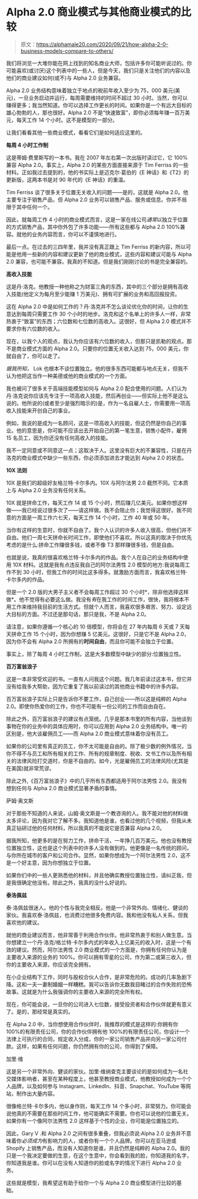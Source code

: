 # Alpha 2.0 商业模式与其他商业模式的比较

> 原文：<https://alphamale20.com/2020/09/21/how-alpha-2-0-business-models-compare-to-others/>

我们将浏览一大堆你能在网上找到的知名商业大师，包括许多你可能听说过的。你可能喜欢(或讨厌)这个列表中的一些人，但是今天，我们只是关注他们的内容以及他们的商业建议如何(或不)与 Alpha 2.0 业务兼容。

Alpha 2.0 业务结构意味着独立于地点的税前年收入至少为 75，000 美元(美元)，一旦业务启动并运行，每周需要维持的时间不超过 30 小时。当然，你可以赚得更多；我当然知道。你可以选择工作更长的时间。如果你是一个有远大目标的雄心勃勃的人，那也很好。Alpha 2.0 不是“快速致富”，即你必须每年赚一百万美元，每天工作 14 个小时。这不是模型的一部分。

让我们看看其他一些商业模式，看看它们是如何适应这里的。

**每周 4 小时工作制**

这是蒂姆·费里斯写的一本书。我在 2007 年左右第一次出版时读过它，它 100%兼容 Alpha 2.0。事实上，Alpha 2.0 的某些方面直接来源于 Tim Ferriss 的一些材料。正如我过去提到的，他的书实际上是迈克尔·葛伯的《E 神话》和《T2》的更新版，这两本书是对 90 年代的《E 神话》的重温。

Tim Ferriss 谈了很多关于位置无关收入的问题——是的，这就是 Alpha 2.0。他主要专注于销售产品，但 Alpha 2.0 业务可以销售产品、服务或信息。你并不局限于其中任何一个。

因此，就每周工作 4 小时的商业模式而言，这是一家在线公司*通常*以独立于位置的方式销售产品，其中你外包了许多功能——所有这些都与 Alpha 2.0 100%兼容。就他的业务内容而言，你可以不谨慎地进行。

最后一点。在过去的三四年里，我并没有真正跟上 Tim Ferriss 的新内容，所以可能是他用一些新的内容和建议更新了他的商业模式，这些内容和建议可能与 Alpha 2.0 兼容，也可能不兼容。我真的不知道。但是我们刚刚讨论的书是完全兼容的。

**高收入技能**

这是丹·洛克。他教授一种他称之为财富三角的东西，其中的三个部分是拥有高收入技能(他定义为每月至少能赚 1 万美元)、拥有可扩展的业务和高回报投资。

这在 Alpha 2.0 中是如何工作的？丹·洛克并不怎么谈论优化你的时间，让你的生意达到每周只需要工作 30 个小时的地步。洛克和这个名单上的许多人一样，非常热衷于“致富”的东西；六位数和七位数的高收入。这很好，但 Alpha 2.0 模式并不要求你有六位数的收入。

现在，以我个人的观点，我认为你应该有六位数的收入，但那只是凯勒的观点。那不是商业模式方面的 Alpha 2.0。只要你的位置无关收入达到 75，000 美元，你就自由了，你可以走了。

*据我所知，* Lok 也根本不谈位置独立。他的很多东西可能都与地点无关，但我不认为他把这当作一种美德或他的商业模式的一个方面。

我也被问了很多关于高端技能模型如何与 Alpha 2.0 配合使用的问题。人们认为丹·洛克说你应该先专注于一项高收入技能，然后再创业——但实际上他不是这么说的。他所说的(或者至少是强烈暗示的)是，作为一名自雇人士，你需要用一项高收入技能来开创自己的事业。

例如，我说的是成为一名顾问，这是一项高收入的技能，但这仍然是你自己的事业。他的意思是，你可能不应该出去开始自己的第一笔生意，销售小配件，雇佣 15 名员工，因为你还没有任何高收入的技能。

我不一定同意或不同意这一点；这取决于人。这里没有巨大的不兼容性，只是在丹洛克的商业模式中缺少一些东西，你必须添加进去才能达到 Alpha 2.0 的状态。

**10X 法则**

10X 是我们的超级好友格兰特·卡尔多内。10X 与阿尔法男 2.0 截然不同。它本质上与 Alpha 2.0 业务没有任何关系。

10X 就是拼命工作，每天工作 14 或 15 个小时，然后赚几亿美元。如果你想这样做——我已经说过很多次了——请这样做。我不会阻止你；我觉得这很好。我不同意的方面是一周工作六七天，每天工作 14 个小时，工作 40 年或 50 年。

当你有这样的生意时，你就不自由了。我个人认识的许多人收入很高，但他们并不自由。他们一周七天拼命长时间工作，即使他们不喜欢。所以这真的取决于你优先考虑的是什么:拼命工作赚很多钱，或者不像 T3 那样赚很多钱，但是自由。

也就是说，我真的很喜欢格兰特·卡尔多内的作品。我个人在自己的业务结构中使用 10X 材料。这就是我有点违反我自己的阿尔法男性 2.0 模型的地方:我说每周工作不到 30 小时，但我工作的时间比这多得多。就激励方面而言，我喜欢格兰特·卡尔多内的作品。

但是一个 2.0 版的大男子主义者不会每周工作超过 30 个小时*，除非他选择这样做*。他不觉得有必要这么做。我没有*有*在我工作的时间工作，很快，我将根本不用工作来维持我目前的生活方式。但就个人而言，我喜欢很多艰苦、努力、设定远大目标的方面。不过还是那句话，那只是我，不是 Alpha 2.0。

请注意，如果你遵循一个核心的 10 倍模型，你将会在 27 年内每周 6 天或 7 天每天拼命工作 15 个小时，因为你想赚 5 亿美元。这很好，只是它不是 Alpha 2.0，因为你不会有 Alpha 2.0 所拥有的**时间自由**，而且你可能不会独立于位置。

事实上，除了每周 4 小时工作制，这是大多数模型中缺少的部分:位置独立性。

**百万富翁浪子**

这是一本非常受欢迎的书。一直有人问我这个问题。我几年前读过这本书，但它并没有给我多大帮助，因为它重复了我以前读过的其他商业书籍中的许多内容。

百万富翁浪子实际上只是告诉你不要工作，自己创业——所以这是纯粹的 Alpha 2.0。即使你热爱你的工作，你也不可能有一份公司的工作而自由自在。

除此之外，百万富翁浪子的建议有点笼统。几乎是那本书里的所有内容，当他谈到事物在你的业务中的具体应用时，你可以应用到 Alpha 2.0 业务结构中。唯一的区别是，他大谈雇佣员工——而 Alpha 2.0 商业模式意味着你没有员工。

如果你的公司里有真正的员工，你不太可能是自由的。除了极少数的例外情况，当你不得不与员工和所有相关的工作、所有的规章制度、税收、文书工作以及所有相关的法律风险打交道时，你是不自由的。如今，光是雇佣员工的法律风险(尤其是在美国)就非常荒谬。

除此之外,《百万富翁浪子》中的几乎所有东西都适用于阿尔法男性 2.0。我没有想到任何与 Alpha 2.0 商业模式显著矛盾的事情。

萨姆·奥文斯

对于那些不知道的人来说，山姆·奥文斯是一个教咨询的人。我不能对他的材料做太多评论，因为我对它了解不多。我知道他是谁，也看过他的几个视频，但我从未真正钻研过他的任何材料，所以我真的不能说它是否兼容 Alpha 2.0。

据我所知，他更多的是在努力工作，拼命干活，一年挣几百万美元。他也没有教授位置独立性，这也是这个列表中的许多人没有做到的。他更像是一名传统的顾问，与你所在城市的客户和公司合作。显然，如果你想成为一个阿尔法男性 2.0，这不是一个好主意，因为你想独立于位置。

如果你们中的一些人更熟悉他的材料，并且他确实教授位置独立性，请纠正我，但是我很确定他没有。除此之外，我真的没什么好说的。

**泰洛佩兹**

泰·洛佩兹很迷人。他的个性与我完全相反。他是一个非常外向、情绪化、健谈的家伙。我喜欢泰·洛佩兹，也消费过他很多免费内容。我和他没有私人关系，但我喜欢他的建议。

就他的商业建议而言，他非常善于利用合作伙伴。他非常热衷于和别人做生意。当你想建立一个丹·洛克/格兰特·卡尔多内式的年收入上亿美元的收入时，这是一个有效的建议。然而，阿尔法男性 2.0 商业模式的一个方面是，你拥有任何你认为是主要收入来源的业务的 100%。你可以拥有零星的公司，作为第二或第三收入，但你的主要收入来源，你应该完全拥有。

在小企业结构下工作，同时与股权合伙人合作，是非常危险的。成功的几率急剧下降。这和一夫一妻制婚姻一样糟糕。我可以告诉你无数我目睹过的合作失败的恐怖故事。这就是为什么我强调你的主要收入来源的完全所有权。

现在，你可能会说，一旦你的公司进入七位数，接受投资者和合作伙伴就更有意义了。是的，那经常是真实的。

在 Alpha 2.0 中，当你想使用合作伙伴时，我推荐的模式是这样的:你拥有你 100%的有限责任公司，你的合作伙伴拥有他 100%的有限责任公司，你设计一个法律上可执行的合同，规定收入分成，你的一家公司销售产品并向另一家公司付款。这样，如果有任何问题，你仍然拥有你的公司，你得到了保障。

加里·维

这是另一个非常外向、健谈的家伙。加里·维纳查克主要谈论的是如何成为一名社交媒体影响者，甚至在某种程度上，他甚至教授商业模式，他教授如何成为一个个人品牌，以及如何参与 Instagram、LinkedIn、抖音、Snapchat、YouTube 等网站，制作出大量内容。

很像格兰特·卡尔多内，他以身作则，每天工作 14 个多小时，非常努力。你可能会说他真的不需要在那些时间工作，他可能确实不需要。你也可以说他的位置无关。如果你有一个像阿尔法男性 2.0 这样基于个性的企业，你可能是位置独立的。

因此，Gary V .和 Alpha 2.0 之间有很多重叠，但我必须说:Alpha 2.0 业务并不意味着你*必须成为*有影响力的人，或者你有一个个人品牌。你可以在亚马逊或 Shopify 上销售产品，而没有人知道你是谁，并且仍然是纯粹的 Alpha 2.0。我的只是一个我决定要做的生意，在这个生意中，你会看到我的脸，你知道我的名字，你知道我是谁。你可以在没有人知道你的脸或名字的情况下进行 Alpha 2.0 业务。

这些就是模型，我希望这有助于给你一个与 Alpha 2.0 商业模型进行比较的基础。